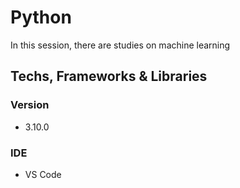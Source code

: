 # Python

In this session, there are studies on machine learning

## Techs, Frameworks & Libraries

### Version

* 3.10.0

### IDE

* VS Code
